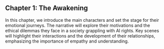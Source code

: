 ## Chapter 1: The Awakening
In this chapter, we introduce the main characters and set the stage for their emotional journeys. The narrative will explore their motivations and the ethical dilemmas they face in a society grappling with AI rights. Key scenes will highlight their interactions and the development of their relationships, emphasizing the importance of empathy and understanding.
